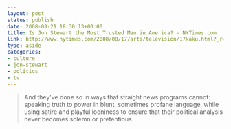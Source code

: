 ```yaml
---
layout: post
status: publish
date: 2008-08-21 18:30:13+00:00
title: Is Jon Stewart the Most Trusted Man in America? - NYTimes.com
link: http://www.nytimes.com/2008/08/17/arts/television/17kaku.html?_r=2&em=&oref=slogin&pagewanted=all
type: aside
categories:
- culture
- jon-stewart
- politics
- tv
---
```


> And they’ve done so in ways that straight news programs cannot: speaking truth to power in blunt, sometimes profane language, while using satire and playful looniness to ensure that their political analysis never becomes solemn or pretentious.

